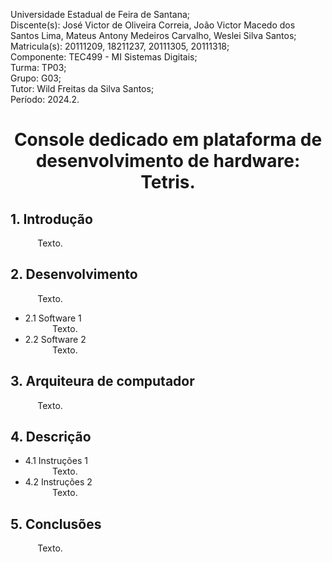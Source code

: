 Universidade Estadual de Feira de Santana;  
Discente(s): José Victor de Oliveira Correia, João Victor Macedo dos Santos Lima, Mateus Antony Medeiros Carvalho, Weslei Silva Santos;  
Matricula(s): 20111209, 18211237, 20111305, 20111318;  
Componente: TEC499 - MI Sistemas Digitais;  
Turma: TP03;  
Grupo: G03;  
Tutor: Wild Freitas da Silva Santos;  
Período: 2024.2.

<div align="center">
  
  # Console dedicado em plataforma de desenvolvimento de hardware: Tetris.  
  
</div>


## 1. Introdução  

&nbsp;&nbsp;&nbsp;&nbsp;&nbsp;&nbsp;&nbsp;&nbsp;&nbsp;&nbsp; Texto.  

## 2. Desenvolvimento  

&nbsp;&nbsp;&nbsp;&nbsp;&nbsp;&nbsp;&nbsp;&nbsp;&nbsp;&nbsp; Texto.   

  - 2.1 Software 1  
      &nbsp;&nbsp;&nbsp;&nbsp;&nbsp;&nbsp;&nbsp;&nbsp;&nbsp;&nbsp; Texto.  
  - 2.2 Software 2  
      &nbsp;&nbsp;&nbsp;&nbsp;&nbsp;&nbsp;&nbsp;&nbsp;&nbsp;&nbsp; Texto.

## 3. Arquiteura de computador

&nbsp;&nbsp;&nbsp;&nbsp;&nbsp;&nbsp;&nbsp;&nbsp;&nbsp;&nbsp; Texto.  

## 4. Descrição

  - 4.1 Instruções 1  
      &nbsp;&nbsp;&nbsp;&nbsp;&nbsp;&nbsp;&nbsp;&nbsp;&nbsp;&nbsp; Texto.  
  - 4.2 Instruções 2  
      &nbsp;&nbsp;&nbsp;&nbsp;&nbsp;&nbsp;&nbsp;&nbsp;&nbsp;&nbsp; Texto.  

## 5. Conclusões
&nbsp;&nbsp;&nbsp;&nbsp;&nbsp;&nbsp;&nbsp;&nbsp;&nbsp;&nbsp; Texto.  
